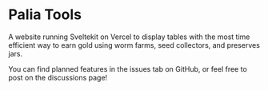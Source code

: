# Palia Tools

A website running Sveltekit on Vercel to display tables with the most time efficient way to earn gold using worm farms, seed collectors, and preserves jars.

You can find planned features in the issues tab on GitHub, or feel free to post on the discussions page!
